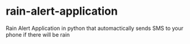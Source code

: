 # rain-alert-application
Rain Alert Application in python that automactically sends SMS to your phone if there will be rain
